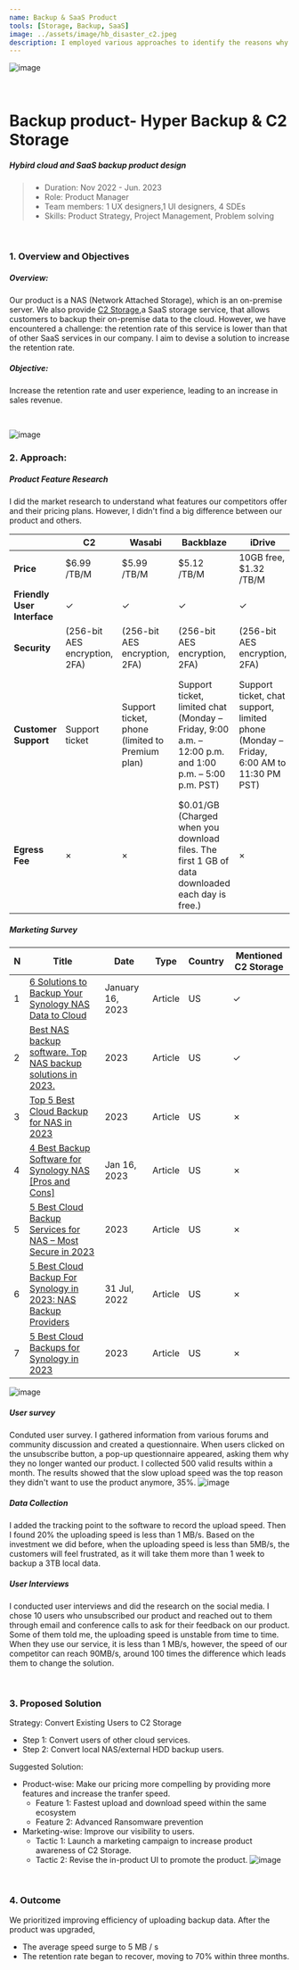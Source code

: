 ```yaml
---
name: Backup & SaaS Product
tools: [Storage, Backup, SaaS]
image: ../assets/image/hb_disaster_c2.jpeg
description: I employed various approaches to identify the reasons why the SaaS service's retention rate was relatively low and proposed a solution that successfully increased sales. The product includes both on-premises NAS storage and public cloud storage.
---
```

 ![image](../assets/image/hyperbackup_baremetal.jpeg)   


<br>

# **Backup product- Hyper Backup & C2 Storage**
##### Hybird cloud and SaaS backup product design

> - Duration: Nov 2022 - Jun. 2023
> - Role: Product Manager
> - Team members: 1 UX designers,1 UI designers, 4 SDEs
> - Skills: Product Strategy, Project Management,  Problem solving 


<br>

### **1. Overview and Objectives**
##### **Overview:**

Our product is a NAS (Network Attached Storage), which is an on-premise server. We also provide [C2 Storage](https://c2.synology.com/en-global/storage/overview),a SaaS storage service, that allows customers to backup their on-premise data to the cloud. However, we have encountered a challenge: the retention rate of this service is lower than that of other SaaS services in our company. I aim to devise a solution to increase the retention rate.

##### **Objective:**

Increase the retention rate and user experience, leading to an increase in sales revenue.

<br>

![image](../assets/image/HB_extensive_backup_destinations.png)



### **2. Approach:**
##### **Product Feature Research**

 I did the market research to understand what features our competitors offer and their pricing plans. However, I didn't find a big difference between our product and others.

|                | C2                | Wasabi           | Backblaze         | iDrive                                      | Acronis          |
| -------------- | ----------------- | ---------------- | ----------------- | ------------------------------------------- | ---------------- |
| **Price**      | $6.99 /TB/M       | $5.99 /TB/M      | $5.12 /TB/M       | 10GB free, $1.32 /TB/M                      | $14.99 /TB/M     |
| **Friendly User Interface** | ✓ | ✓ | ✓ | ✓ | ✓ |
| **Security**   | (256-bit AES encryption, 2FA) | (256-bit AES encryption, 2FA) | (256-bit AES encryption, 2FA) | (256-bit AES encryption, 2FA) | Malware & ransomware protection |
| **Customer Support** | Support ticket | Support ticket, phone (limited to Premium plan) | Support ticket, limited chat (Monday – Friday, 9:00 a.m. – 12:00 p.m. and 1:00 p.m. – 5:00 p.m. PST) | Support ticket, chat support, limited phone (Monday – Friday, 6:00 AM to 11:30 PM PST) | Support ticket, live chat, and phone (limited to US, Canada, the UK, Belgium, Singapore, and Australia) |
| **Egress Fee** | × | × | $0.01/GB (Charged when you download files. The first 1 GB of data downloaded each day is free.) | × | × |


##### **Marketing Survey**

| N | Title | Date | Type | Country | Mentioned C2 Storage |
| --- | --- | --- | --- | --- | --- |
| 1 | [6 Solutions to Backup Your Synology NAS Data to Cloud](https://geekflare.com/synology-nas-backup-solutions/) | January 16, 2023 | Article | US | ✓ |
| 2 | [Best NAS backup software. Top NAS backup solutions in 2023.](https://www.baculasystems.com/blog/nas-backup-software-solutions/) | 2023 | Article | US | ✓ |
| 3 | [Top 5 Best Cloud Backup for NAS in 2023](https://www.cbackup.com/articles/best-cloud-backup-for-nas.html) | 2023 | Article | US | ✗ |
| 4 | [4 Best Backup Software for Synology NAS [Pros and Cons]](https://www.easeus.com/backup-utility/best-backup-software-for-synology-nas.html) | Jan 16, 2023 | Article | US | ✗ |
| 5 | [5 Best Cloud Backup Services for NAS – Most Secure in 2023](https://www.websiteplanet.com/blog/best-cloud-backup-nas/) | 2023 | Article | US | ✗ |
| 6 | [5 Best Cloud Backup For Synology in 2023: NAS Backup Providers](https://www.cloudwards.net/best-cloud-backup-for-synology/) | 31 Jul, 2022 | Article | US | ✗ |
| 7 | [5 Best Cloud Backups for Synology in 2023](https://proprivacy.com/cloud/comparison/synology-cloud-backup) | 2023 | Article | US | ✗ |

 ![image](../assets/image/maketing_promotion-comparasion.png)


##### **User survey**


 Conduted user survey. I gathered information from various forums and community discussion and created a questionnaire. When users clicked on the unsubscribe button, a pop-up questionnaire appeared, asking them why they no longer wanted our product. I collected 500 valid results within a month. The results showed that the slow upload speed was the top reason they didn't want to use the product anymore, 35%.
 ![image](../assets/image/Unsubscribe_C2_storage_survey.png)


##### **Data Collection**
 I added the tracking point to the software to record the upload speed. Then I found 20% the uploading speed is less than 1 MB/s. Based on the investment we did before, when the uploading speed is less than 5MB/s, the customers will feel frustrated, as it will take them more than 1 week to backup a 3TB local data.

##### **User Interviews**
   I conducted user interviews and did the research on the social media. I chose 10 users who unsubscribed our product and reached out to them through email and conference calls to ask for their feedback on our product. Some of them told me, the uploading speed is unstable from time to time. When they use our service, it is less than 1 MB/s, however, the speed of our competitor can reach 90MB/s, around 100 times the difference which leads them to change the solution.

<br>

### **3. Proposed Solution**

Strategy: Convert Existing Users to C2 Storage
- Step 1: Convert users of other cloud services.
- Step 2: Convert local NAS/external HDD backup users.

Suggested Solution:
- Product-wise: Make our pricing more compelling by providing more features and increase the tranfer speed.
  - Feature 1: Fastest upload and download speed within the same ecosystem
  - Feature 2: Advanced Ransomware prevention
- Marketing-wise: Improve our visibility to users.
  - Tactic 1: Launch a marketing campaign to increase product awareness of C2 Storage.
  - Tactic 2: Revise the in-product UI to promote the product.
![image](../assets/image/C2_storage_beforeafter_UI.png)
<br>

### **4. Outcome**
We prioritized improving efficiency of uploading backup data. After the product was upgraded, 
- The average speed surge to 5 MB / s
- The retention rate began to recover, moving to 70% within three months.

 